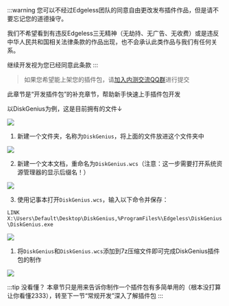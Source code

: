 :::warning 您可以不经过Edgeless团队的同意自由更改发布插件作品，但是请不要忘记您的道德操守。

我们不希望看到有违反Edgeless三无精神（无劫持、无广告、无收费）或是违反中华人民共和国相关法律条款的作品出现，也不会承认此类作品与我们有任何关系。

继续开发视为您已经同意此条款
:::

> 如果您希望能上架您的插件包，请[加入内测交流QQ群](https://home.edgeless.top/jump/qqg.html)进行提交

此章节是“开发插件包”的补充章节，帮助新手快速上手插件包开发

以DiskGenius为例，这是目前拥有的文件↓

![](https://pineapple.edgeless.top/picbed/wiki/images/screenshot_1579783415246.png)

1. 新建一个文件夹，名称为`DiskGenius`，将上面的文件放进这个文件夹中

![](https://pineapple.edgeless.top/picbed/wiki/images/screenshot_1579783498512.png)

2. 新建一个文本文档，重命名为`DiskGenius.wcs`（注意：这一步需要打开系统资源管理器的显示后缀名！）

![](https://pineapple.edgeless.top/picbed/wiki/images/screenshot_1579783585372.png)

3. 使用记事本打开`DiskGenius.wcs`，输入以下命令并保存：

`LINK X:\Users\Default\Desktop\DiskGenius,%ProgramFiles%\Edgeless\DiskGenius\DiskGenius.exe`

![](https://pineapple.edgeless.top/picbed/wiki/images/screenshot_1579783680651.png)

1. 将`DiskGenius`和`DiskGenius.wcs`添加到7z压缩文件即可完成DiskGenius插件包的制作

![](https://pineapple.edgeless.top/picbed/wiki/images/screenshot_1579783771844.png)


:::tip 没看懂？
本章节只是用来告诉你制作一个插件包有多简单用的（根本没打算让你看懂2333），转至下一节“常规开发”深入了解插件包
:::
